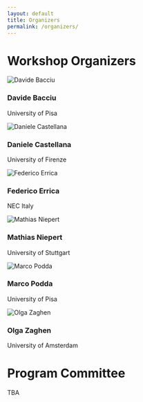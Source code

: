 ```yaml
---
layout: default
title: Organizers
permalink: /organizers/
---
```


# Workshop Organizers

<div class="organizers-container">
  <div class="organizer">
    <img src="/assets/images/organizer1.jpg" alt="Davide Bacciu">
    <h3>Davide Bacciu</h3>
    <p>University of Pisa</p>
  </div>
  <div class="organizer">
    <img src="/assets/images/organizer2.jpg" alt="Daniele Castellana">
    <h3>Daniele Castellana</h3>
    <p>University of Firenze</p>
  </div>
  <div class="organizer">
    <img src="/assets/images/organizer3.jpg" alt="Federico Errica">
    <h3>Federico Errica</h3>
    <p>NEC Italy</p>
  </div>
  <div class="organizer">
    <img src="/assets/images/organizer4.jpg" alt="Mathias Niepert">
    <h3>Mathias Niepert</h3>
    <p>University of Stuttgart</p>
  </div>
  <div class="organizer">
    <img src="/assets/images/organizer5.jpg" alt="Marco Podda">
    <h3>Marco Podda</h3>
    <p>University of Pisa</p>
  </div>
  <div class="organizer">
    <img src="/assets/images/organizer6.jpg" alt="Olga Zaghen">
    <h3>Olga Zaghen</h3>
    <p>University of Amsterdam</p>
  </div>
</div>

# Program Committee

TBA
